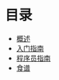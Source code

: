 # 目录
- [概述](./1.%20Overview/README.md)
- [入门指南](./2.%20Getting%20Started/README.md)
- [程序员指南](./3.%20Programmer's%20Guide/README.md)
- [食谱](./4.%20Recipes/README.md)

